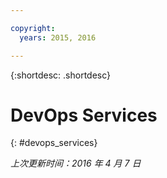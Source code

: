 ```yaml
---

copyright:
  years: 2015, 2016

---
```


{:shortdesc: .shortdesc} 

# DevOps Services
{: #devops_services}

*上次更新时间：2016 年 4 月 7 日*
